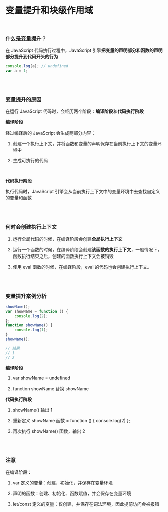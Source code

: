 # 变量提升和块级作用域

</br>

### 什么是变量提升？

在 JavaScript 代码执行过程中，JavaScript 引擎**把变量的声明部分和函数的声明部分提升到代码开头的行为**

```javascript
console.log(a); // undefined
var a = 1;
```

</br>
</br>

### 变量提升的原因

在运行 JavaScript 代码时，会经历两个阶段：**编译阶段**和**代码执行阶段**

**编译阶段**

经过编译后的 JavaScript 会生成两部分内容：

1. 创建一个执行上下文，并将函数和变量的声明保存在当前执行上下文的变量环境中

2. 生成可执行的代码

</br>

**代码执行阶段**

执行代码时，JavaScript 引擎会从当前执行上下文中的变量环境中去查找自定义的变量和函数

</br>
</br>

### 何时会创建执行上下文

1. 运行全局代码的时候，在编译阶段会创建**全局执行上下文**

2. 运行一个函数的时候，在编译阶段会创建**该函数的执行上下文**，一般情况下，函数执行结束之后，创建的函数执行上下文会被销毁

3. 使用 eval 函数的时候，在编译阶段，eval 的代码也会创建执行上下文。

</br>
</br>

### 变量提升案例分析

```javascript
showName();
var showName = function () {
	console.log(2);
};
function showName() {
	console.log(1);
}
showName();

// 结果
// 1
// 2
```

**编译阶段**

1. var showName = undefined

2. function showName 替换 showName

**代码执行阶段**

1. showName() 输出 1

2. 重新定义 showName 函数 = function () { console.log(2) };

3. 再次执行 showName() 函数，输出 2

</br>
</br>

### 注意

在编译阶段：

1. var 定义的变量：创建、初始化，并保存在变量环境

2. 声明的函数：创建、初始化、函数赋值，并会保存在变量环境

3. let/const 定义的变量：仅创建，并保存在词法环境，因此提前访问会被报错
